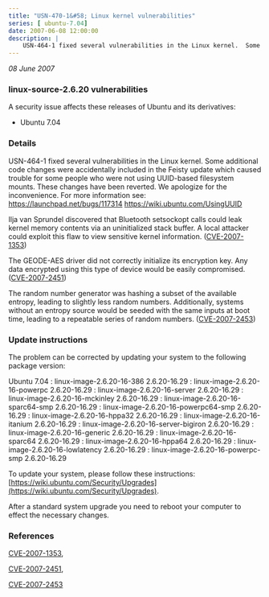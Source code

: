 ```yaml
---
title: "USN-470-1&#58; Linux kernel vulnerabilities"
series: [ ubuntu-7.04]
date: 2007-06-08 12:00:00
description: |
    USN-464-1 fixed several vulnerabilities in the Linux kernel.  Some additional code changes were accidentally included in the Feisty update which caused trouble for some people who were not using UUID-based filesystem mounts.  These changes have been reverted.  We apologize for the inconvenience.  For more information see:  https://launchpad.net/bugs/117314  https://wiki.ubuntu.com/UsingUUID
--- 
```

 
 

*08 June 2007*

### linux-source-2.6.20 vulnerabilities

A security issue affects these releases of Ubuntu and its derivatives:

* Ubuntu 7.04

### Details

USN-464-1 fixed several vulnerabilities in the Linux kernel. Some additional code changes were accidentally included in the Feisty update which caused trouble for some people who were not using UUID-based filesystem mounts. These changes have been reverted. We apologize for the inconvenience. For more information see: https://launchpad.net/bugs/117314 https://wiki.ubuntu.com/UsingUUID

Ilja van Sprundel discovered that Bluetooth setsockopt calls could leak kernel memory contents via an uninitialized stack buffer. A local attacker could exploit this flaw to view sensitive kernel information. ([CVE-2007-1353](http://people.ubuntu.com/~ubuntu-security/cve/CVE-2007-1353))

The GEODE-AES driver did not correctly initialize its encryption key. Any data encrypted using this type of device would be easily compromised. ([CVE-2007-2451](http://people.ubuntu.com/~ubuntu-security/cve/CVE-2007-2451))

The random number generator was hashing a subset of the available entropy, leading to slightly less random numbers. Additionally, systems without an entropy source would be seeded with the same inputs at boot time, leading to a repeatable series of random numbers. ([CVE-2007-2453](http://people.ubuntu.com/~ubuntu-security/cve/CVE-2007-2453))

### Update instructions

The problem can be corrected by updating your system to the following package version:

Ubuntu 7.04
 : linux-image-2.6.20-16-386 <span>2.6.20-16.29</span>
 : linux-image-2.6.20-16-powerpc <span>2.6.20-16.29</span>
 : linux-image-2.6.20-16-server <span>2.6.20-16.29</span>
 : linux-image-2.6.20-16-mckinley <span>2.6.20-16.29</span>
 : linux-image-2.6.20-16-sparc64-smp <span>2.6.20-16.29</span>
 : linux-image-2.6.20-16-powerpc64-smp <span>2.6.20-16.29</span>
 : linux-image-2.6.20-16-hppa32 <span>2.6.20-16.29</span>
 : linux-image-2.6.20-16-itanium <span>2.6.20-16.29</span>
 : linux-image-2.6.20-16-server-bigiron <span>2.6.20-16.29</span>
 : linux-image-2.6.20-16-generic <span>2.6.20-16.29</span>
 : linux-image-2.6.20-16-sparc64 <span>2.6.20-16.29</span>
 : linux-image-2.6.20-16-hppa64 <span>2.6.20-16.29</span>
 : linux-image-2.6.20-16-lowlatency <span>2.6.20-16.29</span>
 : linux-image-2.6.20-16-powerpc-smp <span>2.6.20-16.29</span>

To update your system, please follow these instructions: [https://wiki.ubuntu.com/Security/Upgrades](https://wiki.ubuntu.com/Security/Upgrades).

After a standard system upgrade you need to reboot your computer to effect the necessary changes.

### References

 
 [CVE-2007-1353](http://people.ubuntu.com/~ubuntu-security/cve/CVE-2007-1353), 

 [CVE-2007-2451](http://people.ubuntu.com/~ubuntu-security/cve/CVE-2007-2451), 

 [CVE-2007-2453](http://people.ubuntu.com/~ubuntu-security/cve/CVE-2007-2453)
 

